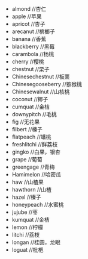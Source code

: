 - almond //杏仁
- apple //苹果
- apricot //杏子
- arecanut //槟榔子
- banana //香蕉
- blackberry //黑莓
- carambola //杨桃
- cherry //樱桃
- chestnut //栗子
- Chinesechestnut //板栗
- Chinesegooseberry //猕猴桃
- Chinesewalnut //山核桃
- coconut //椰子
- cumquat //金桔
- downypitch //毛桃
- fig //无花果
- filbert //榛子
- flatpeach //蟠桃
- freshlitchi //鲜荔枝
- gingko //白果，银杏
- grape //葡萄
- greengage //青梅
- Hamimelon //哈密瓜
- haw //山楂果
- hawthorn //山楂
- hazel //榛子
- honeypeach //水蜜桃
- jujube //枣
- kumquat //金桔
- lemon //柠檬
- litchi //荔枝
- longan //桂圆，龙眼
- loguat //枇杷
